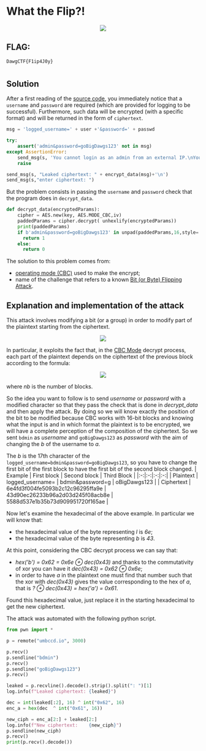 # What the Flip?!
<p align="center">
  <img src=https://i.postimg.cc/3RF1MvLx/Immagine.jpg" />
</p>

## FLAG:
`DawgCTF{F1ip4J0y}`
#
## Solution
After a first reading of the [source code](app.py), you immediately notice that a `username` and `password` are required (which are provided for logging to be successful). Furthermore, such data will be encrypted (with a specific format) and will be returned in the form of `ciphertext`.
```python
msg = 'logged_username=' + user +'&password=' + passwd

try:
    assert('admin&password=goBigDawgs123' not in msg)
except AssertionError:
    send_msg(s, 'You cannot login as an admin from an external IP.\nYour activity has been logged. Goodbye!\n')
    raise

send_msg(s, "Leaked ciphertext: " + encrypt_data(msg)+'\n')
send_msg(s,"enter ciphertext: ")
```
But the problem consists in passing the `username` and `password` check that the program does in `decrypt_data`.
```python
def decrypt_data(encryptedParams):
    cipher = AES.new(key, AES.MODE_CBC,iv)
    paddedParams = cipher.decrypt( unhexlify(encryptedParams))
    print(paddedParams)
    if b'admin&password=goBigDawgs123' in unpad(paddedParams,16,style='pkcs7'):
  	  return 1
    else:
  	  return 0
```
The solution to this problem comes from:
- [operating mode (CBC)](https://en.wikipedia.org/wiki/Block_cipher_mode_of_operation) used to make the encrypt;
- name of the challenge that refers to a known [Bit (or Byte) Flipping Attack](https://crypto.stackexchange.com/questions/66085/bit-flipping-attack-on-cbc-mode).

## Explanation and implementation of the attack
This attack involves modifying a bit (or a group) in order to modify part of the plaintext starting from the ciphertext.
<p align="center">
  <img src=https://i.postimg.cc/TPqPMVDS/bOu8Q.png" />
</p>

In particular, it exploits the fact that, in the [CBC Mode](https://en.wikipedia.org/wiki/Block_cipher_mode_of_operation#Cipher_block_chaining_(CBC)) decrypt process, each part of the plaintext depends on the ciphertext of the previous block according to the formula:
<p align="center">
  <img src=https://i.postimg.cc/XNxyybXh/Immagine.png" />
</p>
                                                 
where *nb* is the number of blocks.

So the idea you want to follow is to send _username_ or _password_ with a modified character so that they pass the check that is done in _decrypt_data_ and then apply the attack.
By doing so we will know exactly the position of the bit to be modified because CBC works with 16-bit blocks and knowing what the input is and in which format the plaintext is to be encrypted, we will have a complete perception of the composition of the ciphertext.
So we sent `bdmin` as _username_ and `goBigDawgs123` as _password_ with the aim of changing the _b_ of the username to _a_.

The _b_ is the 17th character of the `logged_username=bdmin&password=goBigDawgs123`, so you have to change the first bit of the first block to have the first bit of the second block changed.
| Example | First block | Second block | Third Block |
|:-:|:-:|:-:|:-:|
| Plaintext | logged_username= | bdmin&password=g | oBigDawgs123 |
| Ciphertext | 6e4fd3f004fe5093b2c12c96295ffa9e | 43d90ec26233b96a2d03d245f08acb8e | 5588d537e1b35b73d909951720f165ae |

Now let's examine the hexadecimal of the above example. In particular we will know that:
- the hexadecimal value of the byte representing _l_ is _6e_;
- the hexadecimal value of the byte representing _b_ is _43_.

At this point, considering the CBC decrypt process we can say that:
- _hex('b') = 0x62 = 0x6e ⊕ dec(0x43)_ and thanks to the commutativity of xor you can have it _dec(0x43) = 0x62 ⊕ 0x6e_;
- in order to have _a_ in the plaintext one must find that number such that the xor with _dec(0x43)_ gives the value corresponding to the hex of _a_, that is _? ⊕ dec(0x43) = hex('a') = 0x61_. 

Found this hexadecimal value, just replace it in the starting hexadecimal to get the new ciphertext.

The attack was automated with the following python script.
```python
from pwn import *

p = remote("umbccd.io", 3000)

p.recv()
p.sendline("bdmin")
p.recv()
p.sendline("goBigDawgs123")
p.recv()

leaked = p.recvline().decode().strip().split(": ")[1]
log.info(f"Leaked ciphertext: {leaked}")

dec = int(leaked[:2], 16) ^ int("0x62", 16)
enc_a = hex(dec  ^ int("0x61", 16))

new_ciph = enc_a[2:] + leaked[2:]
log.info(f"New ciphertext:    {new_ciph}")
p.sendline(new_ciph)
p.recv()
print(p.recv().decode())
```
